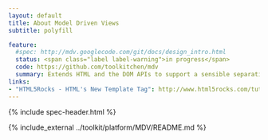 ```yaml
---
layout: default
title: About Model Driven Views
subtitle: polyfill

feature:
  #spec: http://mdv.googlecode.com/git/docs/design_intro.html
  status: <span class="label label-warning">in progress</span>
  code: https://github.com/toolkitchen/mdv
  summary: Extends HTML and the DOM APIs to support a sensible separation between the UI (DOM) of a document or application and its underlying data (model). Updates to the model are reflected in the DOM and user input into the DOM is immediately assigned to the model.
links:
- "HTML5Rocks - HTML's New Template Tag": http://www.html5rocks.com/tutorials/webcomponents/template/
---
```


{% include spec-header.html %}

{% include_external ../toolkit/platform/MDV/README.md %}
